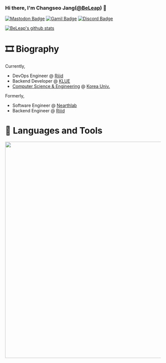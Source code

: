 ### Hi there, I'm Changseo Jang([@BeLeap](https://github.com/BeLeap)) 👋

[![Mastodon Badge](https://img.shields.io/badge/mastodon-1da1f2?style=flat-square&logo=mastodonlogoColor=white&link=https://social.silicon.moe/@beleap)](https://social.silicon.moe)
[![Gamil Badge](https://img.shields.io/badge/mail-005ff9?style=flat-square&logo=mail.ru&logoColor=white&link=mailto:beleap@beleap.dev)](mailto:beleap@beleap.codes)
[![Discord Badge](https://img.shields.io/badge/Discord-BeLeap%231012-7289d9?style=flat-square&logo=Discord&logoColor=white)](https://discord.com/users/540435382853173280)

[![BeLeap's github stats](https://github-readme-stats.vercel.app/api?username=BeLeap&count_private=true&show_icons=true)](https://github.com/BeLeap)

# 🎞 Biography

Currently,
- DevOps Engineer @ [Riiid](https://riiid.com)
- Backend Developer @ [KLUE](https://klue.kr)
- [Computer Science & Engineering](https://cs.korea.edu) @ [Korea Univ.](https://korea.edu)

Formerly,
- Software Engineer @ [Nearthlab](https://www.nearthlab.com/)
- Backend Engineer @ [Riiid](https://company.riiid.co)

# 🧰 Languages and Tools

<img width="700rem" src=https://wakatime.com/share/@BeLeap/bf8d096d-891a-4ea9-9de1-603a25e3f1c6.svg></img>
